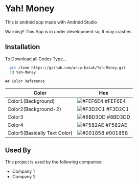 
# Yah! Money

This is android app made with Android Studio

Warning!!
This App is in under development so, It may crashes


## Installation

To Download all Codes Type...

```bash
  git clone https://github.com/arup-basak/Yah-Money.git
  cd Yah-Money
```
    ## Color Reference

| Color             | Hex                                                                |
| ----------------- | ------------------------------------------------------------------ |
| Color1(Background) | ![#FEF6E4](https://via.placeholder.com/10/0a192f?text=+) #FEF6E4 |
| Color2(Background-2) | ![#F3D2C1](https://via.placeholder.com/10/f8f8f8?text=+) #F3D2C1 |
| Color3 | ![#8BD3DD](https://via.placeholder.com/10/00b48a?text=+) #8BD3DD |
| Color4 | ![#F582AE](https://via.placeholder.com/10/00b48a?text=+) #F582AE |
| Color5(Basically Text Color) | ![#001858](https://via.placeholder.com/10/00b48a?text=+) #001858 |


## Used By

This project is used by the following companies:

- Company 1
- Company 2

